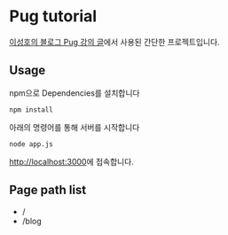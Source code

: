 # Pug tutorial

[이성호의 블로그 Pug 강의 글](https://iseongho.github.io/posts/node-template-engine-pug/)에서 사용된 간단한 프로젝트입니다.

## Usage

npm으로 Dependencies를 설치합니다

```console
npm install
```

아래의 명령어를 통해 서버를 시작합니다

```console
node app.js
```

<http://localhost:3000>에 접속합니다.

## Page path list

- /
- /blog